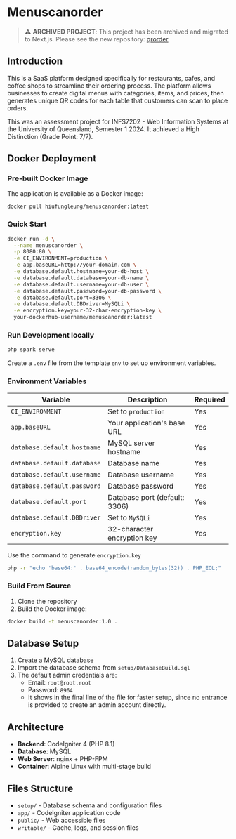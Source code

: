 # Menuscanorder

> ⚠️ **ARCHIVED PROJECT**: This project has been archived and migrated to Next.js. Please see the new repository: [qrorder](https://github.com/hiufungleung/qrorder)

## Introduction
This is a SaaS platform designed specifically for restaurants, cafes, and coffee shops to streamline their ordering process. The platform allows businesses to create digital menus with categories, items, and prices, then generates unique QR codes for each table that customers can scan to place orders.

This was an assessment project for INFS7202 - Web Information Systems at the University of Queensland, Semester 1 2024. It achieved a High Distinction (Grade Point: 7/7).

## Docker Deployment

### Pre-built Docker Image
The application is available as a Docker image:
```
docker pull hiufungleung/menuscanorder:latest
```

### Quick Start
```bash
docker run -d \
  --name menuscanorder \
  -p 8080:80 \
  -e CI_ENVIRONMENT=production \
  -e app.baseURL=http://your-domain.com \
  -e database.default.hostname=your-db-host \
  -e database.default.database=your-db-name \
  -e database.default.username=your-db-user \
  -e database.default.password=your-db-password \
  -e database.default.port=3306 \
  -e database.default.DBDriver=MySQLi \
  -e encryption.key=your-32-char-encryption-key \
  your-dockerhub-username/menuscanorder:latest
```

### Run Development locally
```Bash
php spark serve
```
Create a `.env` file from the template `env` to set up environment variables.

### Environment Variables
| Variable | Description | Required |
|----------|-------------|----------|
| `CI_ENVIRONMENT` | Set to `production` | Yes |
| `app.baseURL` | Your application's base URL | Yes |
| `database.default.hostname` | MySQL server hostname | Yes |
| `database.default.database` | Database name | Yes |
| `database.default.username` | Database username | Yes |
| `database.default.password` | Database password | Yes |
| `database.default.port` | Database port (default: 3306) | Yes |
| `database.default.DBDriver` | Set to `MySQLi` | Yes |
| `encryption.key` | 32-character encryption key | Yes |

Use the command to generate `encryption.key`
```Bash
php -r "echo 'base64:' . base64_encode(random_bytes(32)) . PHP_EOL;"
```

### Build From Source
1. Clone the repository
2. Build the Docker image:
```bash
docker build -t menuscanorder:1.0 .
```

## Database Setup
1. Create a MySQL database
2. Import the database schema from `setup/DatabaseBuild.sql`
3. The default admin credentials are:
   - Email: `root@root.root`
   - Password: `8964`
   - It shows in the final line of the file for faster setup, since no entrance is provided to create an admin account directly.

## Architecture
- **Backend**: CodeIgniter 4 (PHP 8.1)
- **Database**: MySQL
- **Web Server**: nginx + PHP-FPM
- **Container**: Alpine Linux with multi-stage build

## Files Structure
- `setup/` - Database schema and configuration files
- `app/` - CodeIgniter application code
- `public/` - Web accessible files
- `writable/` - Cache, logs, and session files
